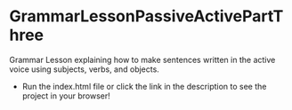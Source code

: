 # GrammarLessonPassiveActivePartThree
 Grammar Lesson explaining how to make sentences written in the active voice using subjects, verbs, and objects.
- Run the index.html file or click the link in the description to see the project in your browser!
